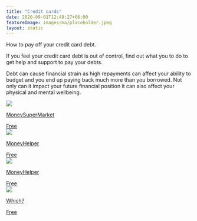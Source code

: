 ```yaml
---
title: "Credit cards"
date: 2020-09-01T12:49:27+06:00
featureImage: images/ma/placeholder.jpeg
layout: static
---
```


How to pay off your credit card debt.

If you feel your credit card debt is out of control, find out what you to do to get help and support to pay your debts.

Debt can cause financial strain as high repayments can affect your ability to budget and you end up paying back much more than you borrowed. Not only can it impact your future financial position it can also affect your physical and mental wellbeing.

<a class="ma-link" href="https://www.moneysupermarket.com/credit-cards/paying-off-credit-card-debt/"><div class="ma-card"><div class="ma-icon"><img src ="/images/icon-check.png"/></div><div class="ma-name"><p>MoneySuperMarket</p></div><div class="ma-paid-text"><span>Free</span></div></div></a><a class="ma-link" href="https://www.moneyhelper.org.uk/en/everyday-money/types-of-credit/paying-off-your-credit-card"><div class="ma-card"><div class="ma-icon"><img src ="/images/icon-check.png"/></div><div class="ma-name"><p>MoneyHelper</p></div><div class="ma-paid-text"><span>Free </span></div></div></a><a class="ma-link" href="https://www.moneyhelper.org.uk/en/pensions-and-retirement/state-pension"><div class="ma-card"><div class="ma-icon"><img src ="/images/icon-check.png"/></div><div class="ma-name"><p>MoneyHelper</p></div><div class="ma-paid-text"><span>Free </span></div></div></a><a class="ma-link" href="https://www.which.co.uk/money/credit-cards-and-loans/how-to-deal-with-debt/10-tips-on-paying-off-your-debts-ato417L6rP0S"><div class="ma-card"><div class="ma-icon"><img src ="/images/icon-check.png"/></div><div class="ma-name"><p>Which?</p></div><div class="ma-paid-text"><span>Free</span></div></div></a>  

<br/><br/>






